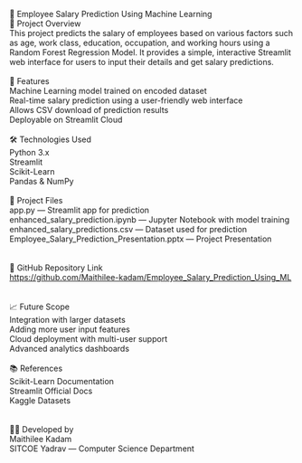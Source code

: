 🧮 Employee Salary Prediction Using Machine Learning<br>
📑 Project Overview<br>
This project predicts the salary of employees based on various factors such as age, work class, education, occupation, and working hours using a Random Forest Regression Model.
It provides a simple, interactive Streamlit web interface for users to input their details and get salary predictions.
<br><br>
🎯 Features<br>
Machine Learning model trained on encoded dataset<br>
Real-time salary prediction using a user-friendly web interface<br>
Allows CSV download of prediction results<br>
Deployable on Streamlit Cloud
<br><br>
🛠️ Technologies Used<br>
Python 3.x<br>
Streamlit<br>
Scikit-Learn<br>
Pandas & NumPy
<br><br>
📁 Project Files<br>
app.py — Streamlit app for prediction<br>
enhanced_salary_prediction.ipynb — Jupyter Notebook with model training<br>
enhanced_salary_predictions.csv — Dataset used for prediction<br>
Employee_Salary_Prediction_Presentation.pptx — Project Presentation<br>
<br><br>
🔗 GitHub Repository Link<br>
https://github.com/Maithilee-kadam/Employee_Salary_Prediction_Using_ML<br>
<br><br>
📈 Future Scope<br>
Integration with larger datasets<br>
Adding more user input features<br>
Cloud deployment with multi-user support<br>
Advanced analytics dashboards
<br><br>
📚 References<br>
Scikit-Learn Documentation<br>
Streamlit Official Docs<br>
Kaggle Datasets<br>
<br><br>
🙋‍♀️ Developed by<br>
Maithilee Kadam<br>
SITCOE Yadrav — Computer Science Department

